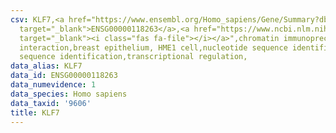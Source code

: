 ```yaml
---
csv: KLF7,<a href="https://www.ensembl.org/Homo_sapiens/Gene/Summary?db=core;g=ENSG00000118263"
  target="_blank">ENSG00000118263</a>,<a href="https://www.ncbi.nlm.nih.gov/pubmed/22863008"
  target="_blank"><i class="fas fa-file"></i></a>",chromatin immunoprecipitation assay,direct
  interaction,breast epithelium, HME1 cell,nucleotide sequence identification,nucleotide
  sequence identification,transcriptional regulation,
data_alias: KLF7
data_id: ENSG00000118263
data_numevidence: 1
data_species: Homo sapiens
data_taxid: '9606'
title: KLF7
---
```

